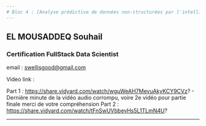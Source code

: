 ```yaml
---
# Bloc 4 : [Analyse prédictive de données non-structurées par l'intelligence artificielle]
---
```


## EL MOUSADDEQ Souhail

### Certification FullStack Data Scientist

email : swellisgood@gmail.com

Video link :

Part 1 : https://share.vidyard.com/watch/wguWeAH7MevuAkyKCY9CVz? - Dernière minute de la vidéo audio corrompu, voire 2e vidéo pour partie finale merci de votre compréhension
Part 2 : https://share.vidyard.com/watch/tFnSwUVbbeyHs5L1TLmN4U?

---
